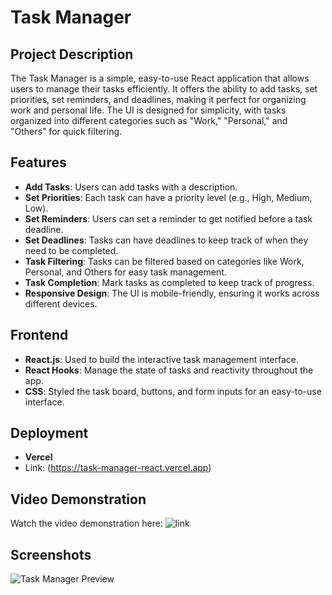 # Task Manager

## Project Description
The Task Manager is a simple, easy-to-use React application that allows users to manage their tasks efficiently. It offers the ability to add tasks, set priorities, set reminders, and deadlines, making it perfect for organizing work and personal life. The UI is designed for simplicity, with tasks organized into different categories such as "Work," "Personal," and "Others" for quick filtering.

## Features
- **Add Tasks**: Users can add tasks with a description.
- **Set Priorities**: Each task can have a priority level (e.g., High, Medium, Low).
- **Set Reminders**: Users can set a reminder to get notified before a task deadline.
- **Set Deadlines**: Tasks can have deadlines to keep track of when they need to be completed.
- **Task Filtering**: Tasks can be filtered based on categories like Work, Personal, and Others for easy task management.
- **Task Completion**: Mark tasks as completed to keep track of progress.
- **Responsive Design**: The UI is mobile-friendly, ensuring it works across different devices.

## Frontend
- **React.js**: Used to build the interactive task management interface.
- **React Hooks**: Manage the state of tasks and reactivity throughout the app.
- **CSS**: Styled the task board, buttons, and form inputs for an easy-to-use interface.

## Deployment
- **Vercel**
- Link: (https://task-manager-react.vercel.app)

## Video Demonstration
Watch the video demonstration here: ![link](https://drive.google.com/file/d/1Ap5x5vyajBMF9Nqml-wOIydcnebIsDa1/view?usp=drive_link)

## Screenshots
![Task Manager Preview]()


